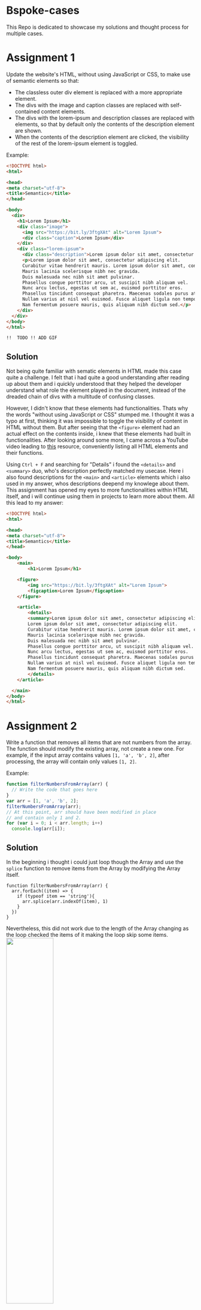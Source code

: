 # Bspoke-cases
This Repo is dedicated to showcase my solutions and thought process for multiple cases.


# Assignment 1
Update the website's HTML, without using JavaScript or CSS, to make use of semantic elements so that: 
- The classless outer div element is replaced with a more appropriate element.
- The divs with the image and caption classes are replaced with self-contained content elements.
- The divs with the lorem-ipsum and description classes are replaced with elements, so that by default only the contents of the description element are shown.
- When the contents of the description element are clicked, the visibility of the rest of the lorem-ipsum element is toggled.

Example:
```HTML
<!DOCTYPE html>
<html>

<head>
<meta charset="utf-8">
<title>Semantics</title>
</head>

<body>
  <div>
    <h1>Lorem Ipsum</h1>
    <div class="image">
      <img src="https://bit.ly/3ftgXAt" alt="Lorem Ipsum">
      <div class="caption">Lorem Ipsum</div>
    </div>
    <div class="lorem-ipsum">
      <div class="description">Lorem ipsum dolor sit amet, consectetur adipiscing elit...</div>
      <p>Lorem ipsum dolor sit amet, consectetur adipiscing elit. 
      Curabitur vitae hendrerit mauris. Lorem ipsum dolor sit amet, consectetur adipiscing elit. 
      Mauris lacinia scelerisque nibh nec gravida. 
      Duis malesuada nec nibh sit amet pulvinar. 
      Phasellus congue porttitor arcu, ut suscipit nibh aliquam vel. 
      Nunc arcu lectus, egestas ut sem ac, euismod porttitor eros. 
      Phasellus tincidunt consequat pharetra. Maecenas sodales purus at nulla finibus dapibus. 
      Nullam varius at nisl vel euismod. Fusce aliquet ligula non tempor fermentum. 
      Nam fermentum posuere mauris, quis aliquam nibh dictum sed.</p>
    </div>
  </div>
</body>
</html>

!!  TODO !! ADD GIF

```
## Solution
Not being quite familiar with sematic elements in HTML made this case quite a challenge. I felt that i had quite a good understanding after reading up about them and i quickly understood that they helped the developer understand what role the element played in the document, instead of the dreaded chain of divs with a multitude of confusing classes. 

However, I didn't know that these elements had functionalities. Thats why the words "without using JavaScript or CSS" stumped me. I thought it was a typo at first, thinking it was impossible to toggle the visibility of content in HTML without them. But after seeing that the ```<figure>``` element had an actual effect on the contents inside, i knew that these elements had built in functionalities. After looking around some more, I came across a YouTube video leading to [this](https://developer.mozilla.org/en-US/docs/Web/HTML/Element) resource, conveniently listing all HTML elements and their functions. 

Using ```Ctrl + F``` and searching for "Details" i found the ```<details>``` and ```<summary>``` duo, who's description perfectly matched my usecase. Here i also found descriptions for the ```<main>``` and ```<article>``` elements which i also used in my answer, whos descriptions deepend my knowlege about them. This assignment has opened my eyes to more functionalities within HTML itself, and i will continue using them in projects to learn more about them. All this lead to my answer:
```HTML
<!DOCTYPE html>
<html>

<head>
<meta charset="utf-8">
<title>Semantics</title>
</head>

<body>
    <main>
        <h1>Lorem Ipsum</h1>

    <figure>
        <img src="https://bit.ly/3ftgXAt" alt="Lorem Ipsum">
        <figcaption>Lorem Ipsum</figcaption>
    </figure>

    <article>
        <details>
        <summary>Lorem ipsum dolor sit amet, consectetur adipiscing elit...</summary>
        Lorem ipsum dolor sit amet, consectetur adipiscing elit. 
        Curabitur vitae hendrerit mauris. Lorem ipsum dolor sit amet, consectetur adipiscing elit. 
        Mauris lacinia scelerisque nibh nec gravida. 
        Duis malesuada nec nibh sit amet pulvinar. 
        Phasellus congue porttitor arcu, ut suscipit nibh aliquam vel. 
        Nunc arcu lectus, egestas ut sem ac, euismod porttitor eros. 
        Phasellus tincidunt consequat pharetra. Maecenas sodales purus at nulla finibus dapibus. 
        Nullam varius at nisl vel euismod. Fusce aliquet ligula non tempor fermentum. 
        Nam fermentum posuere mauris, quis aliquam nibh dictum sed.
        </details>  
    </article>

  </main>
</body>
</html>
```

# Assignment 2
Write a function that removes all items that are not numbers from the array. The function should modify the existing array, not create a new one.
For example, if the input array contains values ``[1, 'a', 'b', 2]``, after processing, the array will contain only values ``[1, 2]``.

Example:

```javascript
function filterNumbersFromArray(arr) {
  // Write the code that goes here
}
var arr = [1, 'a', 'b', 2];
filterNumbersFromArray(arr);
// At this point, arr should have been modified in place
// and contain only 1 and 2.
for (var i = 0; i < arr.length; i++)
  console.log(arr[i]);
 ```
## Solution
In the beginning i thought i could just loop though the Array and use the ```splice``` function to remove items from the Array by modifying the Array itself. 
```JS
function filterNumbersFromArray(arr) {
  arr.forEach((item) => {
    if (typeof item == 'string'){
      arr.splice(arr.indexOf(item), 1)
    }
  })
}
```
Nevertheless, this did not work due to the length of the Array changing as the loop checked the items of it making the loop skip some items.
<img src='https://user-images.githubusercontent.com/106773288/225982042-8b61db22-5012-4344-bd1d-3a6ef4e4f1c8.png' width='50%'>
<br>
<img src='https://user-images.githubusercontent.com/106773288/225982246-f8e7b9b9-51a6-4988-8a83-6c47a0b3ad70.png' width='50%'>
<br>
<img src='https://user-images.githubusercontent.com/106773288/225982473-0637def2-d798-4369-b4f0-bc779517f5a5.png' width='50%'>
<br>The function notices that the value is a string and removes it. However, it does not notice that the item at the same index in the newly modified Array is a string before it increments onto the next element. Thereby skipping a string.<br>
<img src='https://user-images.githubusercontent.com/106773288/225982578-3045bb1f-9ba3-4c8a-ae6f-1d2fdbfecd0f.png' width='50%'>

This lead to my final solution:
```HTML
<!DOCTYPE html>
<html lang="en">
<head>
    <meta charset="UTF-8">
    <meta http-equiv="X-UA-Compatible" content="IE=edge">
    <meta name="viewport" content="width=device-width, initial-scale=1.0">
    <title>Document</title>
</head>
<body>
    <script>
        function filterNumbersFromArray(arr) {
            for (let i = 0; i < arr.length; i++){
                let item = arr[i]
                if (typeof item == "string"){
                    arr.splice(i, 1)
                    i -= 1 // Compensate for Array length change when using arr.splice()
                }
            }
        }

        var arr = [1, 'a', 'b', 2]

        filterNumbersFromArray(arr)
        // At this point, arr should have been modified in place
        // and contain only 1 and 2.
        for (var i = 0; i < arr.length; i++){
            console.log(arr[i]) // -> [1, 2]
        }
    </script>
</body>
</html>
```
By simply reducing ``i`` after removing an item from the Array we compensate for the length reduction of the Array and the function works correctly.

# Assignment 3
This web page displays a list of baby names.
At the moment it does not use space efficiently.
Write CSS so that the baby-names is a Flexbox and configure it's properties so that the items are displayed vertically.
They should wrap and be centered both horizontally.

Example:
```HTML
<!DOCTYPE html>
<html>
    <head>
    <title>Baby Names</title>
    <style>
    /* Insert your CSS solution here */ 
    </style>
    </head>
 <body>
    <div id="baby-names">
      <p>Stacy</p>
      <p>John</p>
      <p>Peter</p>
   </div>
  </body>
</html>
 ```
## Solution
I wasnt really sure as to how to solve this one. After selecting ```#baby-names``` and setting the ```display``` and ```direction``` to ```flex``` and ```column```, i felt stuck. So after looking around, i found [This](https://stackoverflow.com/questions/45442906/get-divs-to-wrap-horizontally#:~:text=ul%20%7B%0A%20%20display%3A%20flex%3B%0A%20%20height%3A%20100vh%3B%0A%20%20flex%2Ddirection%3A%20column%3B%0A%20%20align%2Ditems%3A%20flex%2Dstart%3B%0A%20%20align%2Dcontent%3A%20flex%2Dstart%3B%0A%20%20flex%2Dwrap%3A%20wrap%3B%0A%20%20list%2Dstyle%3A%20none%3B%0A%20%20padding%3A%200%3B%0A%7D) article showing that i was quite close, but i was missing a static height of ```100vh``` and ```flex-wrap: wrap;``` aswell as changing ```align-items``` and removing ```align-content``` to allow for centered items. Leading to my solution:
```HTML
<!DOCTYPE html>
<html>
    <head>
    <title>Baby Names</title>
    <style>
        #baby-names {
            display: flex;
            flex-direction: column;
            height: 100vh;
            flex-wrap: wrap;
            align-items: center;
        }
    </style>
    </head>
 <body>
    <div id="baby-names">
      <p>Stacy</p>
      <p>John</p>
      <p>Peter</p>
   </div>
  </body>
</html>
```
# Assignment 4
Which of the following statements are true for merging feature and master branches? (Select all acceptable answers.)

- [x] GIT ensures that conflicts never happen.

  Whenever Git detects a conflict, it will try its best to work it out. However, at times the developer will need to change their code to avoid the conflict. [Source](https://www.atlassian.com/git/tutorials/using-branches/merge-conflicts#:~:text=Conflicts%20generally%20arise,resolve%20the%20conflict.)
  <hr>
- [x] A push command to the master branch can fail if the master branch was modified in the meantime.

  If the push command conflicts with the modification, Git will prevent the push.
  <hr>
- [x] After merging, git-blame will list only one developer for every modified source code file.

  According to [this](https://stackoverflow.com/questions/15769298/git-blame-correct-author-after-merge#:~:text=This%20causes%20problems%20with%20%22git%20blame%22%3A%20the%20merged%20lines%20appear%20to%20be%20committed%20by%20the%20developer%20that%20did%20the%20merge) Git-blame will show that the code was made by the developer who comitted the merge.
  <hr>
- [x] Before merging, we can sync changes from the master branch to the feature branch.

  By checking out the master branch and merging it to the feature branch, before merging the feature branch back into the master branch we can sync the feature branch. [Source](https://stackoverflow.com/questions/16329776/how-to-keep-a-branch-synchronized-updated-with-master#:~:text=Yes%2C%20just%20do,a%20good%20place.)
  <hr>
- [x] Each developer can have their own local branches and commit changes to them. These branches are not visible to other developers until the developer publishes the changes.

  By forking any public repository you can locally make any changes you like to it before sending a pull request to the original repository, asking them to implement your code to the actual product. [Source](https://www.freecodecamp.org/news/how-to-fork-a-github-repository/#:~:text=so%20you%20can%20make,to%20review%20your%20changes.)

  <hr>
- [ ] The feature branch cannot be branched further.

  I was pretty sure this was possible. Nevertheless, i wanted to try it in practice using Sublime merge for a more visual representation. It works, however i think it looks a bit complicated and scary.

  ![image](https://user-images.githubusercontent.com/106773288/226183641-9611bd16-8651-4743-9ab5-39b2cd774def.png)

# Assignment 5
Complete the function generateNewFolderName that receives an array of folder names and returns a generated unique folder name using the following rules:

If there is no folder with the name "New Folder" in the array, then "New Folder" is returned.
If there is a folder with the name "New Folder" and there is no folder with the name "New Folder (2)", then "New Folder (2)" is returned ("New Folder (1)" is never used).
The N value of "New Folder (N)" should be incremented by 1 until a unique folder name is found.

For example, ```generateNewFolderName(["New Folder", "New Folder (3)", "New Folder (4)"])``` should return "New Folder (2)".

## Solution
I am proud to say that this was the first assignment i was able to finish without looking up anything :)
```HTML
<!DOCTYPE html>
<html lang="en">
<head>
    <meta charset="UTF-8">
    <meta http-equiv="X-UA-Compatible" content="IE=edge">
    <meta name="viewport" content="width=device-width, initial-scale=1.0">
    <title>Solution 4</title>
</head>
<body>
    <script>
        
        function generateNewFolderName(arr){
            if (arr.includes("New Folder")){
                let folderNumber = 2
                while (arr.includes(`New Folder (${folderNumber})`) == true){ // As long as there is a folder with the current folderNumber, increment the folderNumber until the folderNumber isnt in any of the array elements.
                    folderNumber += 1
                }
                return `New Folder (${folderNumber})`
            } else {
                return 'New Folder' // If 'New Folder' is not present, just return that.
            }
        }

        const folderName = generateNewFolderName(["New Folder", "New Folder (3)", "New Folder (4)"]) // -> New Folder (2)
        console.log(folderName)
    </script>
</body>
</html>
```
